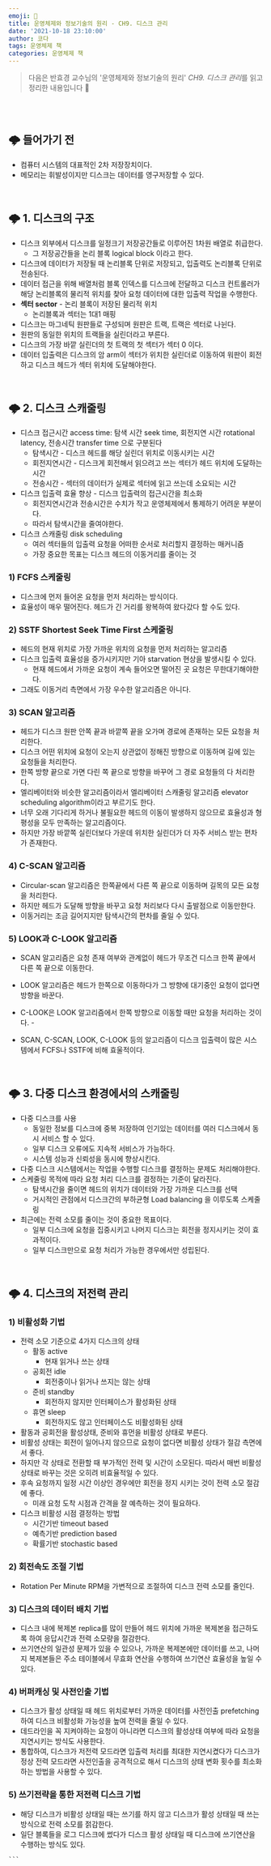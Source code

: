 ```yaml
---
emoji: 🧁
title: 운영체제와 정보기술의 원리 - CH9. 디스크 관리
date: '2021-10-18 23:10:00'
author: 코다
tags: 운영체제 책
categories: 운영체제 책
---
```


> 다음은 반효경 교수님의 '운영체제와 정보기술의 원리' *CH9. 디스크 관리*를 읽고 정리한 내용입니다 🙌

<br>
<br>

## 🌩 들어가기 전 

- 컴퓨터 시스템의 대표적인 2차 저장장치이다.
- 메모리는 휘발성이지만 디스크는 데이터를 영구저장할 수 있다.

<br>

## 🌩 1. 디스크의 구조

- 디스크 외부에서 디스크를 일정크기 저장공간들로 이루어진 1차원 배열로 취급한다.
    - 그 저장공간들을 논리 블록 logical block 이라고 한다.
- 디스크에 데이터가 저장될 때 논리블록 단위로 저장되고, 입출력도 논리블록 단위로 전송된다.
- 데이터 접근을 위해 배열처럼 블록 인덱스를 디스크에 전달하고 디스크 컨트롤러가 해당 논리블록의 물리적 위치를 찾아 요청 데이터에 대한 입출력 작업을 수행한다.
- **섹터 sector** - 논리 블록이 저장된 물리적 위치
    - 논리블록과 섹터는 1대1 매핑
- 디스크는 마그네틱 원판들로 구성되며 원판은 트랙, 트랙은 섹터로 나뉜다.
- 원판의 동일한 위치의 트랙들을 실린더라고 부른다.
- 디스크의 가장 바깥 실린더의 첫 트랙의 첫 섹터가 섹터 0 이다.
- 데이터 입출력은 디스크의 암 arm이 섹터가 위치한 실린더로 이동하여 워판이 회전하고 디스크 헤드가 섹터 위치에 도달해야한다.

<br>

## 🌩 2. 디스크  스캐줄링

- 디스크 접근시간 access time: 탐색 시간 seek time, 회전지연 시간 rotational latency, 전송시간 transfer time 으로 구분된다
    - 탐색시간 - 디스크 헤드를 해당 실린더 위치로 이동시키는 시간
    - 회전지연시간 - 디스크게 회전해서 읽으려고 쓰는 섹터가 헤드 위치에 도달하는 시간
    - 전송시간 - 섹터의 데이터가 실제로 섹터에 읽고 쓰는데 소요되는 시간
- 디스크 입출력 효율 향상 - 디스크 입출력의 접근시간을 최소화
    - 회전지연시간과 전송시간은 수치가 작고 운영체제에서 통제하기 어려운 부분이다.
    - 따라서 탐색시간을 줄여야한다.
- 디스크 스캐줄링 disk scheduling
    - 여러 섹터들의 입출력 요청을 어떠한 순서로 처리할지 결정하는 매커니즘
    - 가장 중요한 목표는 디스크 헤드의 이동거리를 줄이는 것

### 1) FCFS 스케줄링

- 디스크에 먼저 들어온 요청을 먼저 처리하는 방식이다.
- 효율성이 매우 떨어진다. 헤드가 긴 거리를 왕복하여 왔다갔다 할 수도 있다.

### 2) SSTF Shortest Seek Time First 스케줄링

- 헤드의 현재 위치로 가장 가까운 위치의 요청을 먼저 처리하는 알고리즘
- 디스크 입출력 효율성을 증가시키지만 기아 starvation 현상을 발생시킬 수 있다.
    - 현재 헤드에서 가까운 요청이 계속 들어오면 떨어진 곳 요청은 무한대기해야한다.
- 그래도 이동거리 측면에서 가장 우수한 알고리즘은 아니다.

### 3) SCAN 알고리즘

- 헤드가 디스크 원판 안쪽 끝과 바깥쪽 끝을 오가며 경로에 존재하는 모든 요청을 처리한다.
- 디스크 어떤 위치에 요청이 오는지 상관없이 정해진 방향으로 이동하며 길에 있는 요청들을 처리한다.
- 한쪽 방향 끝으로 가면 다린 쪽 끝으로 방향을 바꾸어 그 경로 요청들의 다 처리한다.
- 엘리베이터와 비슷한 알고리즘이라서 엘리베이터 스캐줄링 알고리즘 elevator scheduling algorithm이라고 부르기도 한다.
- 너무 오래 기다리게 하거나 불필요한 헤드의 이동이 발생하지 않으므로 효율성과 형평성을 모두 만족하는 알고리즘이다.
- 하지만 가장 바깥쪽 실린더보다 가운데 위치한 실린더가 더 자주 서비스 받는 편차가 존재한다.

### 4) C-SCAN 알고리즘

- Circular-scan 알고리즘은 한쪽끝에서 다른 쪽 끝으로 이동하며 길목의 모든 요청을 처리한다.
- 하지만 헤드가 도달해 방향을 바꾸고 요청 처리보다 다시 출발점으로 이동만한다.
- 이동거리는 조금 길어지지만 탐색시간의 편차를 줄일 수 있다.

### 5) LOOK과 C-LOOK 알고리즘

- SCAN 알고리즘은 요청 존재 여부와 관계없이 헤드가 무조건 디스크 한쪽 끝에서 다른 쪽 끝으로 이동한다.
- LOOK 알고리즘은 헤드가 한쪽으로 이동하다가 그 방향에 대기중인 요청이 없다면 방향을 바꾼다.
- C-LOOK은 LOOK 알고리즘에서 한쪽 방향으로 이동할 때만 요청을 처리하는 것이다. -

- SCAN, C-SCAN, LOOK, C-LOOK 등의 알고리즘이 디스크 입출력이 많은 시스템에서 FCFS나 SSTF에 비해 효울적이다.

<br>

## 🌩 3. 다중 디스크 환경에서의 스캐줄링

- 다중 디스크를 사용
    - 동일한 정보를 디스크에 중복 저장하여 인기있는 데이터를 여러 디스크에서 동시 서비스 할 수 있다.
    - 일부 디스크 오류에도 지속적 서비스가 가능하다.
    - 시스템 성능과 신뢰성을 동시에 향상시킨다.
- 다중 디스크 시스템에서는 작업을 수행할 디스크를 결정하는 문제도 처리해야한다.
- 스케줄링 목적에 따라 요청 처리 디스크를 결정하는 기준이 달라진다.
    - 탐색시간을 줄이면 헤드의 위치가 데이터와 가장 가까운 디스크를 선택
    - 거시적인 관점에서 디스크간의 부하균형 Load balancing 을 이루도록 스케줄링
- 최근에는 전력 소모를 줄이는 것이 중요한 목표이다.
    - 일부 디스크에 요청을 집중시키고 나머지 디스크는 회전을 정지시키는 것이 효과적이다.
    - 일부 디스크만으로 요청 처리가 가능한 경우에서만 성립된다.

<br>

## 🌩 4. 디스크의 저전력 관리

### 1) 비활성화 기법

- 전력 소모 기준으로 4가지 디스크의 상태
    - 활동 active
        - 현재 읽거나 쓰는 상태
    - 공회전 idle
        - 회전중이나 읽거나 쓰지는 않는 상태
    - 준비 standby
        - 회전하지 않지만 인터페이스가 활성화된 상태
    - 휴면 sleep
        - 회전하지도 않고 인터페이스도 비활성화된 상태
- 활동과 공회전을 활성상태, 준비와 휴먼을 비활성 상태로 부른다.
- 비활성 상태는 회전이 일어나지 않으므로 요청이 없다면 비활성 상태가 절감 측면에서 좋다.
- 하지만 각 상태로 전환할 때 부가적인 전력 및 시간이 소모된다. 따라서 매번 비활성 상태로 바꾸는 것은 오히려 비효율적일 수 있다.
- 후속 요청까지 일정 시간 이상인 경우에만 회전을 정지 시키는 것이 전력 소모 절감에 좋다.
    - 미래 요청 도착 시점과 간격을 잘 예측하는 것이 필요하다.
- 디스크 비활성 시점 결정하는 방법
    - 시간기반 timeout based
    - 예측기반 prediction based
    - 확률기반 stochastic based
    

### 2) 회전속도 조절 기법

- Rotation Per Minute RPM을 가변적으로 조절하여 디스크 전력 소모를 줄인다.

### 3) 디스크의 데이터 배치 기법

- 디스크 내에 복제본 replica를 많이 만들어 헤드 위치에 가까운 복제본을 접근하도록 하여 응답시간과 전력 소모량을 절감한다.
- 쓰기연산의 일관성 문제가 있을 수 있으나, 가까운 복제본에만 데이터를 쓰고, 나머지 복제본들은 주소 테이블에서 무효화 연산을 수행하여 쓰기연산 효율성을 높일 수 있다.

### 4) 버퍼캐싱 및 사전인출 기법

- 디스크가 활성 상태일 때 헤드 위치로부터 가까운 데이터를 사전인출 prefetching 하여 디스크 비활성화 가능성을 높여 전력을 줄일 수 있다.
- 데드라인을 꼭 지켜야하는 요청이 아니라면 디스크의 활성상태 여부에 따라 요청을 지연시키는 방식도 사용한다.
- 통합하여, 디스크가 저전력 모드라면 입출력 처리를 최대한 지연시켰다가 디스크가 정상 전력 모드라면 사전인출을 공격적으로 해서 디스크의 상태 변화 횟수를 최소화하는 방법을 사용할 수 있다.

### 5) 쓰기전략을 통한 저전력 디스크 기법

- 해당 디스크가 비활성 상태일 때는 쓰기를 하지 않고 디스크가 활성 상태일 때 쓰는 방식으로 전력 소모를 젉감한다.
- 일단 블록들을 로그 디스크에 썼다가 디스크 활성 상태일 때 디스크에 쓰기연산을 수행하는 방식도 있다.


```toc
``` 